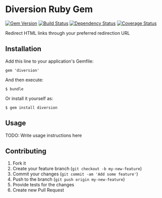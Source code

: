 # Diversion Ruby Gem

[![Gem Version](https://badge.fury.io/rb/diversion.png)][gem]
[![Build Status](https://secure.travis-ci.org/richhollis/diversion.png?branch=master)][travis]
[![Dependency Status](https://gemnasium.com/richhollis/diversion.png?travis)][gemnasium]
[![Coverage Status](https://coveralls.io/repos/richhollis/diversion/badge.png?branch=master)][coveralls]

[gem]: https://rubygems.org/gems/diversion
[travis]: http://travis-ci.org/richhollis/diversion
[gemnasium]: https://gemnasium.com/richhollis/diversion
[coveralls]: https://coveralls.io/r/richhollis/diversion

Redirect HTML links through your preferred redirection URL

## Installation

Add this line to your application's Gemfile:

    gem 'diversion'

And then execute:

    $ bundle

Or install it yourself as:

    $ gem install diversion

## Usage

TODO: Write usage instructions here

## Contributing

1. Fork it
2. Create your feature branch (`git checkout -b my-new-feature`)
3. Commit your changes (`git commit -am 'Add some feature'`)
4. Push to the branch (`git push origin my-new-feature`)
5. Provide tests for the changes
6. Create new Pull Request
